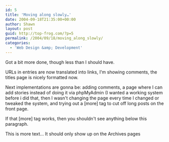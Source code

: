 ```yaml
---
id: 5
title: 'Moving along slowly…'
date: 2004-09-18T21:35:00+00:00
author: Shawn
layout: post
guid: http://top-frog.com/?p=5
permalink: /2004/09/18/moving_along_slowly/
categories:
  - 'Web Design &amp; Development'
---
```

Got a bit more done, though less than I should have.

URLs in entries are now translated into links, I'm showing comments, the titles page is nicely formatted now.

Next implementations are gonna be: adding comments, a page where I can add stories instead of doing it via phpMyAdmin (I wanted a working system before i did that, then I wasn't changing the page every time I changed or tweaked the system, and trying out a &#91;more&#93; tag to cut off long posts on the front page.

If that &#91;more&#93; tag works, then you shouldn't see anything below this paragraph.

<!--more-->

This is more text… It should only show up on the Archives pages